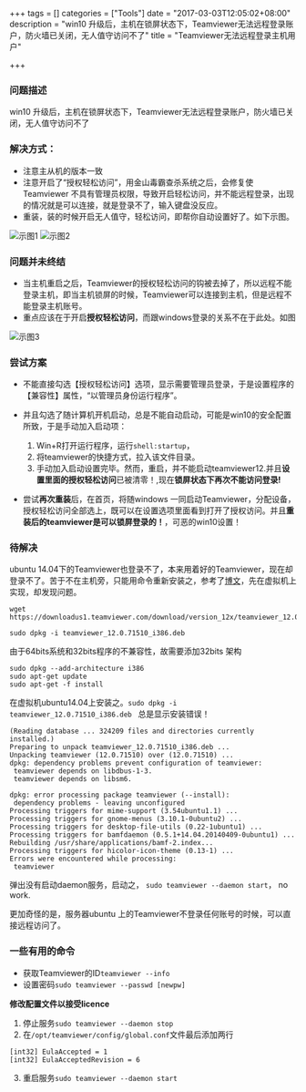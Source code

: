 +++
tags = []
categories = ["Tools"]
date = "2017-03-03T12:05:02+08:00"
description = "win10 升级后，主机在锁屏状态下，Teamviewer无法远程登录账户，防火墙已关闭，无人值守访问不了"
title = "Teamviewer无法远程登录主机用户"

+++

### 问题描述
win10 升级后，主机在锁屏状态下，Teamviewer无法远程登录账户，防火墙已关闭，无人值守访问不了

### 解决方式：

- 注意主从机的版本一致
- 注意开启了“授权轻松访问”，用金山毒霸查杀系统之后，会修复使Teamviewer 不具有管理员权限，导致开启轻松访问，并不能远程登录，出现的情况就是可以连接，就是登录不了，输入键盘没反应。
- 重装，装的时候开启无人值守，轻松访问，即帮你自动设置好了。如下示图。

![](/images/无人值守访问.jpg  "示图1")
![](/images/授权轻松访问.jpg "示图2") 

### 问题并未终结
- 当主机重启之后，Teamviewer的授权轻松访问的钩被去掉了，所以远程不能登录主机，即当主机锁屏的时候，Teamviewer可以连接到主机，但是远程不能登录主机账号。
- 重点应该在于开启**授权轻松访问**，而跟windows登录的关系不在于此处。如图

![](/images/teamviewer配置原因.jpg "示图3")

### 尝试方案

- 不能直接勾选【授权轻松访问】选项，显示需要管理员登录，于是设置程序的【兼容性】属性，“以管理员身份运行程序”。
- 并且勾选了随计算机开机启动，总是不能自动启动，可能是win10的安全配置所致，于是手动加入启动项：
	1. Win+R打开运行程序，运行`shell:startup`，
	2. 将teamviewer的快捷方式，拉入该文件目录。
	3. 手动加入启动设置完毕。然而，重启，并不能启动teamviewer12.并且**设置里面的授权轻松访问**已被清零！,现在**锁屏状态下再次不能访问登录!**


- 尝试**再次重装**后，在首页，将随windows 一同启动Teamviewer，分配设备，授权轻松访问全部选上，既可以在设置选项里面看到打开了授权访问。并且**重装后的teamviewer是可以锁屏登录的！**，可恶的win10设置！

### 待解决

 ubuntu 14.04下的Teamviewer也登录不了，本来用着好的Teamviewer，现在却登录不了。苦于不在主机旁，只能用命令重新安装之，参考了[博文](http://blog.csdn.net/dreamhai/article/details/57080531)，先在虚拟机上实现，却发现问题。

```
wget https://downloadus1.teamviewer.com/download/version_12x/teamviewer_12.0.71510_i386.deb

sudo dpkg -i teamviewer_12.0.71510_i386.deb
```

由于64bits系统和32bits程序的不兼容性，故需要添加32bits 架构
```
sudo dpkg --add-architecture i386
sudo apt-get update
sudo apt-get -f install
```
在虚拟机ubuntu14.04上安装之。`sudo dpkg -i teamviewer_12.0.71510_i386.deb
`
总是显示安装错误！

```
(Reading database ... 324209 files and directories currently installed.)
Preparing to unpack teamviewer_12.0.71510_i386.deb ...
Unpacking teamviewer (12.0.71510) over (12.0.71510) ...
dpkg: dependency problems prevent configuration of teamviewer:
 teamviewer depends on libdbus-1-3.
 teamviewer depends on libsm6.

dpkg: error processing package teamviewer (--install):
 dependency problems - leaving unconfigured
Processing triggers for mime-support (3.54ubuntu1.1) ...
Processing triggers for gnome-menus (3.10.1-0ubuntu2) ...
Processing triggers for desktop-file-utils (0.22-1ubuntu1) ...
Processing triggers for bamfdaemon (0.5.1+14.04.20140409-0ubuntu1) ...
Rebuilding /usr/share/applications/bamf-2.index...
Processing triggers for hicolor-icon-theme (0.13-1) ...
Errors were encountered while processing:
 teamviewer
```

弹出没有启动daemon服务，启动之，
`sudo teamviewer --daemon start`， no work.

更加奇怪的是，服务器ubuntu 上的Teamviewer不登录任何账号的时候，可以直接远程访问了。

### 一些有用的命令

- 获取Teamviewer的ID`teamviewer --info`
- 设置密码`sudo teamviewer --passwd [newpw]`

**修改配置文件以接受licence**

1. 停止服务`sudo teamviewer --daemon stop`
2. 在`/opt/teamviewer/config/global.conf`文件最后添加两行
```
[int32] EulaAccepted = 1 
[int32] EulaAcceptedRevision = 6 
```
3. 重启服务`sudo teamviewer --daemon start`
